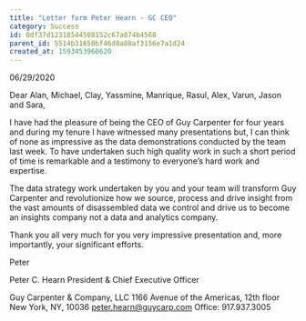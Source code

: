 ```yaml
---
title: "Letter form Peter Hearn - GC CEO"
category: Success
id: 0df37d12318544508152c67a874b4568
parent_id: 5514b31650bf46d8a88af3156e7a1d24
created_at: 1593453960620
---
```


06/29/2020

Dear Alan, Michael, Clay, Yassmine, Manrique, Rasul, Alex, Varun, Jason and Sara,

I have had the pleasure of being the CEO of Guy Carpenter for four years and during my tenure I have witnessed many presentations but, I can think of none as impressive as the data demonstrations conducted by the team last week. To have undertaken such high quality work in such a short period of time is remarkable and a testimony to everyone’s hard work and expertise. 

The data strategy work undertaken by you and your team will transform Guy Carpenter and revolutionize how we source, process and drive insight from the vast amounts of disassembled data we control and drive us to become an insights company not a data and analytics company.

Thank you all very much for you very impressive presentation and, more importantly, your significant efforts.


Peter

Peter C. Hearn
President & Chief Executive Officer

Guy Carpenter & Company, LLC
1166 Avenue of the Americas, 12th floor
New York, NY, 10036
peter.hearn@guycarp.com
Office: 917.937.3005

                